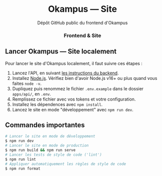 <h1 align="center">Okampus — Site</h1>
<p align="center">
  Dépôt GitHub public du frontend d'Okampus
</p>

<h3 align="center">Frontend & Site</h1>

## Lancer Okampus — Site localement

Pour lancer le site d'Okampus localement, il faut suivre ces étapes :

1. Lancez l'API, en suivant [les instructions du backend].
1. Installez [Node.js]. Vérifiez bien d'avoir Node.js v16+ ou plus quand vous faites `node -v`.
1. Dupliquez puis renommez le fichier `.env.example` dans le dossier `apps/api/`, en `.env`.
2. Remplissez ce fichier avec vos tokens et votre configuration.
3. Installez les dépendences avec `npm install`.
4. Lancez le site en mode "développement" avec `npm run dev`.

## Commandes importantes

```bash
# Lancer le site en mode de développement
$ npm run dev
# Lancer le site en mode de production
$ npm run build && npm run serve
# Lancer les tests de style de code ('lint')
$ npm run lint
# Appliquer automatiquement les règles de style de code
$ npm run format
```

<!-- Link Dump -->
[les instructions du backend]: ../api/README.md
[Node.js]: https://nodejs.org/en/download/
